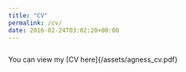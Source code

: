 ```yaml
---
title: "CV"
permalink: /cv/
date: 2016-02-24T03:02:20+00:00
---
```

<a href="/assets/agness_cv.pdf" class="image fit"><img src="images/marr_pic.jpg" alt=""></a>

You can view my [CV here]{/assets/agness_cv.pdf}
